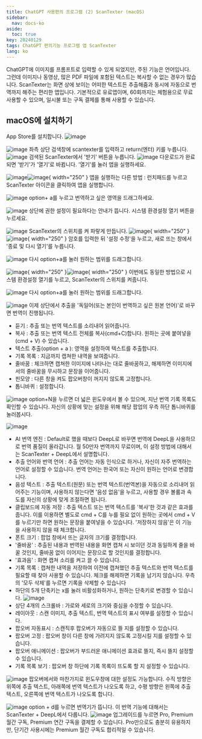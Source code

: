 ```yaml
---
title: ChatGPT 사용편의 프로그램 (2) ScanTexter (macOS)
sidebar:
  nav: docs-ko
aside:
  toc: true
key: 20240129
tags: ChatGPT 편의기능 프로그램 앱 ScanTexter
lang: ko
---
```

ChatGPT에 이미지를 프롬프트로 입력할 수 있게 되었지만, 주된 기능은 언어입니다. 그런데 이미지나 동영상, 많은 PDF 파일에 포함된 텍스트는 복사할 수 없는 경우가 많습니다. ScanTexter는 화면 상에 보이는 어떠한 텍스트든 추출해줌과 동시에 자동으로 번역까지 해주는 편리한 앱입니다. 기본적으로 유료앱이며, 60회까지는 체험용으로 무료 사용할 수 있으며, 일시불 또는 구독 결제를 통해 사용할 수 있습니다.

## macOS에 설치하기
App Store를 설치합니다.
![image](/assets/img/2024-01-29-2024-01-29-ScanTexter/스크린샷-2024-01-14-오전-12.10.37.png)

![image](/assets/img/2024-01-29-2024-01-29-ScanTexter/스크린샷-2024-01-14-오전-12.12.07.png)
좌측 상단 검색창에 scantexter를 입력하고 return(엔터) 키를 누릅니다.
![image](/assets/img/2024-01-29-2024-01-29-ScanTexter/스크린샷-2024-01-14-오전-12.18.52.png)
검색된 ScanTexter에서 '받기' 버튼을 누릅니다.
![image](/assets/img/2024-01-29-2024-01-29-ScanTexter/스크린샷-2024-01-14-오전-12.17.07.png)
다운로드가 완료되면 '받기'가 '열기'로 바뀝니다.  '열기'를 눌러 앱을 실행하세요.

![image](/assets/img/2024-01-29-2024-01-29-ScanTexter/스크린샷-2024-01-14-오전-12.21.20.png)![image](/assets/img/2024-01-29-2024-01-29-ScanTexter/스크린샷-2024-01-14-오전-12.21.44.png){ width="250" }
앱을 실행하는 다른 방법 : 런치패드를 누르고 ScanTexter 아이콘을 클릭하여 앱을 실행합니다.

![image](/assets/img/2024-01-29-2024-01-29-ScanTexter/스크린샷-2024-01-14-오전-12.23.47.png)
option+ a를 누르고 번역하고 싶은 영역을 드래그하세요.

![image](/assets/img/2024-01-29-2024-01-29-ScanTexter/스크린샷-2024-01-14-오전-12.24.18.png)
상단에 권한 설정이 필요하다는 안내가 뜹니다. 시스템 환경설정 열기 버튼을 누르세요.

![image](/assets/img/2024-01-29-2024-01-29-ScanTexter/스크린샷-2024-01-14-오전-12.24.57.png)
ScanTexter의 스위치를 켜 파랗게 만듭니다.
![image](/assets/img/2024-01-29-2024-01-29-ScanTexter/스크린샷-2024-01-14-오전-12.25.25.png){ width="250" }![image](/assets/img/2024-01-29-2024-01-29-ScanTexter/스크린샷-2024-01-14-오전-12.25.46.png){ width="250" }
암호를 입력한 뒤 '설정 수정'을 누르고, 새로 뜨는 창에서 '종료 및 다시 열기'를 누릅니다.

![image](/assets/img/2024-01-29-2024-01-29-ScanTexter/스크린샷-2024-01-14-오전-12.35.08.png)
다시 option+a를 눌러 원하는 범위를 드래그합니다.

![image](/assets/img/2024-01-29-2024-01-29-ScanTexter/스크린샷-2024-01-14-오전-12.36.37.png){ width="250" }![image](/assets/img/2024-01-29-2024-01-29-ScanTexter/스크린샷-2024-01-14-오전-12.37.50.png){ width="250" }
이번에도 동일한 방법으로 시스템 환경설정 열기를 누르고, ScanTexter의 스위치를 켜줍니다.

![image](/assets/img/2024-01-29-2024-01-29-ScanTexter/스크린샷-2024-01-14-오전-12.35.08.png)
다시 option+a를 눌러 원하는 범위를 드래그합니다.

![image](/assets/img/2024-01-29-2024-01-29-ScanTexter/스크린샷-2024-01-14-오전-12.39.56.png)
이제 상단에서 추출을 '독일어(또는 본인이 번역하고 싶은 원본 언어)'로 바꾸면 번역이 진행됩니다.
* 듣기 : 추출 또는 번역 텍스트를 소리내어 읽어줍니다.
* 복사 : 추출 또는 번역 텍스트 전체를 복사(cmd+C)합니다. 원하는 곳에 붙여넣을(cmd + V) 수 있습니다.
* 텍스트 추출(option + a ): 영역을 설정하여 텍스트를 추출합니다.
* 기록 목록 : 지금까지 캡쳐한 내역을 보여줍니다.
* 줄바꿈 : 체크하면 캡쳐한 이미지에 나타나는 대로 줄바꿈하고, 해제하면 이미지에서의 줄바꿈을 무시하고 문장을 이어줍니다.
* 핀모양 : 다른 창을 켜도 팝오버창이 꺼지지 않도록 고정합니다.
* 톱니바퀴 : 설정합니다.

![image](/assets/img/2024-01-29-2024-01-29-ScanTexter/스크린샷-2024-01-14-오후-3.46.14.png)
option+N을 누르면 더 넓은 윈도우에서 볼 수 있으며, 지난 번역 기록 목록도 확인할 수 있습니다. 자신의 상황에 맞는 설정을 위해 해당 팝업의 우측 하단 톱니바퀴를 눌러봅시다.

![image](/assets/img/2024-01-29-2024-01-29-ScanTexter/스크린샷-2024-01-14-오전-12.41.09.png)
* AI 번역 엔진 : Default로 했을 때보다 DeepL로 바꾸면 번역에 DeepL을 사용하므로 번역 품질이 올라갑니다. 월 50만자 번역까지 무료이며, 이 설정 방법에 대해서는 ScanTexter + DeepL에서 설명합니다.
* 추출 언어와 번역 언어 : 추출 언어는 자동 인식으로 하거나, 자신이 자주 번역하는 언어로 설정할 수 있습니다. 번역 언어는 한국어 또는 자신이 원하는 언어로 변경합니다.
* 음성 텍스트 : 추출 텍스트(원문) 또는 번역 텍스트(번역본)을 자동으로 소리내어 읽어주는 기능이며, 사용하지 않는다면 '음성 없음'을 누르고, 사용할 경우 볼륨과 속도를 자신의 상황에 맞게 조절하면 됩니다.
* 클립보드에 자동 저장 : 추출 텍스트 또는 번역 텍스트를 '복사'한 것과 같은 효과를 줍니다. 이를 이용하면 별도로 cmd + C를 누를 필요 없이 원하는 곳에서 cmd + V를 누르기만 하면 원하는 문장을 붙여넣을 수 있습니다. '저장하지 않음'은 이 기능을 사용하지 않을 때 체크합니다.
* 폰트 크기 : 팝업 창에서 뜨는 글자의 크기를 결정합니다.
* '줄바꿈' : 추출된 내용과 번역된 내용을 화면 캡쳐 시 보이던 것과 동일하게 줄을 바꿀 것인지, 줄바꿈 없이 이어지는 문장으로 할 것인지를 결정합니다.
* '효과음' : 화면 캡쳐 소리를 켜고 끌 수 있습니다.
* 기록 목록 : 캡쳐한 내역을 저장하여 이전에 캡쳐했던 추출 텍스트와 번역 텍스트를 필요할 때 찾아 사용할 수 있습니다. 체크를 해제하면 기록을 남기지 않습니다. 우측의 '모두 삭제'를 누르면 기록을 삭제할 수 있습니다
* 하단의 5개 단축키는 x를 눌러 비활성화하거나, 원하는 단축키로 변경할 수 있습니다.
![image](/assets/img/2024-01-29-2024-01-29-ScanTexter/스크린샷-2024-01-14-오후-3.42.15.png)
* 상단 4개의 스크롤바 : 가로와 세로의 크기와 중심을 수정할 수 있습니다.
* 레이아웃 : 스캔 이미지, 추출 텍스트, 번역 텍스트의 표시 여부를 설정할 수 있습니다.
* 팝오버 자동표시 : 스캔직후 팝오버가 자동으로 뜰 지를 설정할 수 있습니다.
* 팝오버 고정 : 팝오버 창이 다른 창에 가려지지 않도록 고정시킬 지를 설정할 수 있습니다.
* 팝오버 애니메이션 : 팝오버가 부드러운 애니메이션 효과로 뜰지, 즉시 뜰지 설정할 수 있습니다.
* 기록 목록 보기 : 팝오버 창 하단에 기록 목록이 뜨도록 할 지 설정할 수 있습니다.

![image](/assets/img/2024-01-29-2024-01-29-ScanTexter/스크린샷-2024-01-14-오후-3.45.05.png)
팝오버에서와 마찬가지로 윈도우창에 대한 설정도 가능합니다. 수직 방향은 위쪽에 추출 텍스트, 아래쪽에 번역 텍스트가 나오도록 하고, 수평 방향은 왼쪽에 추출 텍스트, 오른쪽에 번역 텍스트가 나오도록 합니다.

![image](/assets/img/2024-01-29-2024-01-29-ScanTexter/스크린샷-2024-01-14-오후-4.13.14.png)
option + d를 누르면 번역기가 뜹니다. 이 번역 기능에 대해서는 ScanTexter + DeepL에서 다룹니다.
![image](/assets/img/2024-01-29-2024-01-29-ScanTexter/스크린샷-2024-01-14-오후-4.53.59.png)
업그레이드를 누르면 Pro, Premium 월간 구독, Premium 연간 구독을 결제할 수 있습니다. Pro만으로도 충분히 유용하지만, 단기간 사용시에는 Premium 월간 구독도 합리적일 수 있습니다.